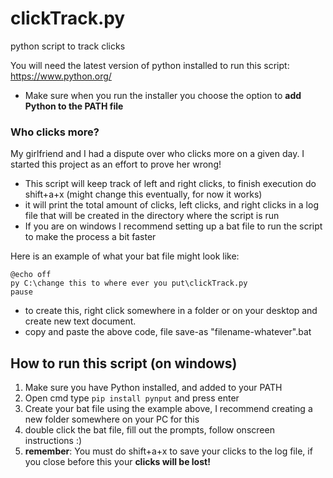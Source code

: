 # clickTrack.py
python script to track clicks 

You will need the latest version of python installed to run this script: https://www.python.org/
  - Make sure when you run the installer you choose the option to **add Python to the PATH file**

### Who clicks more?

My girlfriend and I had a dispute over who clicks more on a given day. I started this project as an effort to prove her wrong!
  - This script will keep track of left and right clicks, to finish execution  do shift+a+x (might change this eventually, for now it works)
  - it will print the total amount of clicks, left clicks, and right clicks in a log file that will be created in the directory where the script is run
  - If you are on windows I recommend setting up a bat file to run the script to make the process a bit faster
  
Here is an example of what your bat file might look like:

```
@echo off
py C:\change this to where ever you put\clickTrack.py
pause
```
  - to create this, right click somewhere in a folder or on your desktop and create new text document.
  - copy and paste the above code, file save-as "filename-whatever".bat

## How to run this script (on windows)
  1. Make sure you have Python installed, and added to your PATH
  2. Open cmd type ```pip install pynput``` and press enter
  3. Create your bat file using the example above, I recommend creating a new folder somewhere on your PC for this
  4. double click the bat file, fill out the prompts, follow onscreen instructions :)
  5. **remember**: You must do shift+a+x to save your clicks to the log file, if you close before this your **clicks will be lost!**
